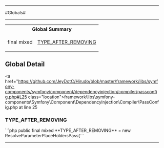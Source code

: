 - - -

#Globals#

- - -

<table id="summary_global" class="title">
<tr><th colspan="2" class="title">Global Summary</th></tr>
<tr>
<td>final  mixed</td>
<td class="description"><p class="name"><a href="#TYPE_AFTER_REMOVING">TYPE_AFTER_REMOVING</a></p></td>
</tr>
</table>

<h2 id="detail_global">Global Detail</h2>

<a href="https://github.com/JeyDotC/Hirudo/blob/master/framework/libs/symfony-components/symfony/component/dependencyinjection/compiler/passconfig.php#L25 class="location">framework\libs\symfony-components\Symfony\Component\DependencyInjection\Compiler\PassConfig.php at line 25</a>

<h3 id="TYPE_AFTER_REMOVING">TYPE_AFTER_REMOVING</h3>
```php
public final  mixed **TYPE_AFTER_REMOVING** = new ResolveParameterPlaceHoldersPass(```
<div class="details">
</div>

- - -


